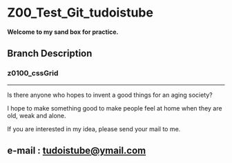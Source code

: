 # Z00_Test_Git_tudoistube

__Welcome to my sand box for practice.__

## Branch Description  

### z0100_cssGrid  

   



---
Is there anyone who hopes to invent a good things for an aging society?

I hope to make something good to make people feel at home when they are old, weak and alone.

If you are interested in my idea, please send your mail to me.  

e-mail : tudoistube@ymail.com
---
